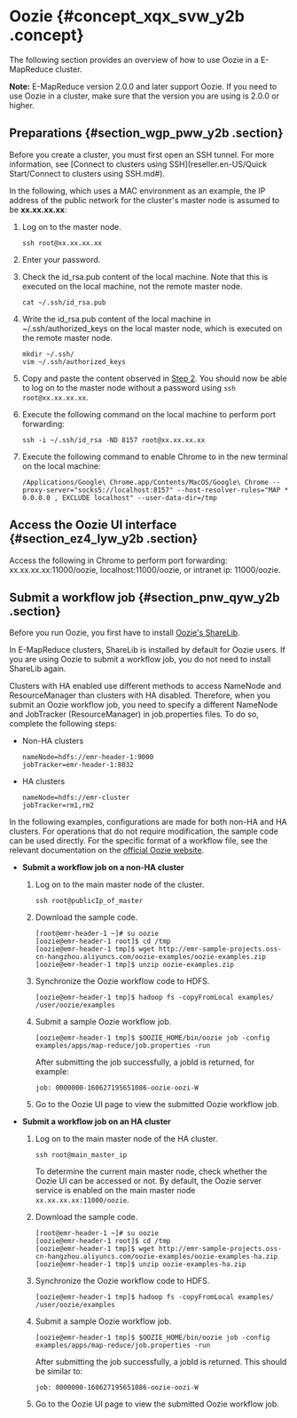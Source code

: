 # Oozie {#concept_xqx_svw_y2b .concept}

The following section provides an overview of how to use Oozie in a E-MapReduce cluster.

**Note:** E-MapReduce version 2.0.0 and later support Oozie. If you need to use Oozie in a cluster, make sure that the version you are using is 2.0.0 or higher.

## Preparations {#section_wgp_pww_y2b .section}

Before you create a cluster, you must first open an SSH tunnel. For more information, see [Connect to clusters using SSH](reseller.en-US/Quick Start/Connect to clusters using SSH.md#).

In the following, which uses a MAC environment as an example, the IP address of the public network for the cluster's master node is assumed to be **xx.xx.xx.xx**:

1.  Log on to the master node.

    ```
    ssh root@xx.xx.xx.xx
    ```

2.  Enter your password.
3.  Check the id\_rsa.pub content of the local machine. Note that this is executed on the local machine, not the remote master node.

    ```
    cat ~/.ssh/id_rsa.pub
    ```

4.  Write the id\_rsa.pub content of the local machine in ~/.ssh/authorized\_keys on the local master node, which is executed on the remote master node.

    ```
    mkdir ~/.ssh/
    vim ~/.ssh/authorized_keys
    ```

5.  Copy and paste the content observed in [Step 2](#step2). You should now be able to log on to the master node without a password using `ssh root@xx.xx.xx.xx`.
6.  Execute the following command on the local machine to perform port forwarding:

    ```
    ssh -i ~/.ssh/id_rsa -ND 8157 root@xx.xx.xx.xx
    ```

7.  Execute the following command to enable Chrome to in the new terminal on the local machine:

    ```
    /Applications/Google\ Chrome.app/Contents/MacOS/Google\ Chrome --proxy-server="socks5://localhost:8157" --host-resolver-rules="MAP * 0.0.0.0 , EXCLUDE localhost" --user-data-dir=/tmp
    ```


## Access the Oozie UI interface {#section_ez4_lyw_y2b .section}

Access the following in Chrome to perform port forwarding: xx.xx.xx.xx:11000/oozie, localhost:11000/oozie, or intranet ip: 11000/oozie.

## Submit a workflow job {#section_pnw_qyw_y2b .section}

Before you run Oozie, you first have to install [Oozie's ShareLib](https://oozie.apache.org/docs/4.2.0/WorkflowFunctionalSpec.html#ShareLib).

In E-MapReduce clusters, ShareLib is installed by default for Oozie users. If you are using Oozie to submit a workflow job, you do not need to install ShareLib again.

Clusters with HA enabled use different methods to access NameNode and ResourceManager than clusters with HA disabled. Therefore, when you submit an Oozie workflow job, you need to specify a different NameNode and JobTracker \(ResourceManager\) in job.properties files. To do so, complete the following steps:

-   Non-HA clusters

    ```
    nameNode=hdfs://emr-header-1:9000
    jobTracker=emr-header-1:8032
    ```

-   HA clusters

    ```
    nameNode=hdfs://emr-cluster
    jobTracker=rm1,rm2
    ```


In the following examples, configurations are made for both non-HA and HA clusters. For operations that do not require modification, the sample code can be used directly. For the specific format of a workflow file, see the relevant documentation on the [official Oozie website](https://oozie.apache.org/docs/4.2.0/).

-   **Submit a workflow job on a non-HA cluster**
    1.  Log on to the main master node of the cluster.

        ```
        ssh root@publicIp_of_master
        ```

    2.  Download the sample code.

        ```
        [root@emr-header-1 ~]# su oozie
        [oozie@emr-header-1 root]$ cd /tmp
        [oozie@emr-header-1 tmp]$ wget http://emr-sample-projects.oss-cn-hangzhou.aliyuncs.com/oozie-examples/oozie-examples.zip
        [oozie@emr-header-1 tmp]$ unzip oozie-examples.zip
        ```

    3.  Synchronize the Oozie workflow code to HDFS.

        ```
        [oozie@emr-header-1 tmp]$ hadoop fs -copyFromLocal examples/ /user/oozie/examples
        ```

    4.  Submit a sample Oozie workflow job.

        ```
        [oozie@emr-header-1 tmp]$ $OOZIE_HOME/bin/oozie job -config examples/apps/map-reduce/job.properties -run
        ```

        After submitting the job successfully, a jobId is returned, for example:

        ```
        job: 0000000-160627195651086-oozie-oozi-W
        ```

    5.  Go to the Oozie UI page to view the submitted Oozie workflow job.
-   **Submit a workflow job on an HA cluster**
    1.  Log on to the main master node of the HA cluster.

        ```
        ssh root@main_master_ip
        ```

        To determine the current main master node, check whether the Oozie UI can be accessed or not. By default, the Oozie server service is enabled on the main master node `xx.xx.xx.xx:11000/oozie`.

    2.  Download the sample code.

        ```
        [root@emr-header-1 ~]# su oozie
        [oozie@emr-header-1 root]$ cd /tmp
        [oozie@emr-header-1 tmp]$ wget http://emr-sample-projects.oss-cn-hangzhou.aliyuncs.com/oozie-examples/oozie-examples-ha.zip
        [oozie@emr-header-1 tmp]$ unzip oozie-examples-ha.zip
        ```

    3.  Synchronize the Oozie workflow code to HDFS.

        ```
        [oozie@emr-header-1 tmp]$ hadoop fs -copyFromLocal examples/ /user/oozie/examples
        ```

    4.  Submit a sample Oozie workflow job.

        ```
        [oozie@emr-header-1 tmp]$ $OOZIE_HOME/bin/oozie job -config examples/apps/map-reduce/job.properties -run
        ```

        After submitting the job successfully, a jobId is returned. This should be similar to:

        ```
        job: 0000000-160627195651086-oozie-oozi-W
        ```

    5.  Go to the Oozie UI page to view the submitted Oozie workflow job.

